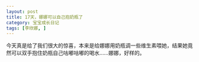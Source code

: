 ```yaml
---
layout: post
title: 17天，娜娜可以自己抱奶瓶了
category: 宝宝成长日记
tags: [李欣娜, ]
---
```

今天真是给了我们很大的惊喜，本来是给娜娜用奶瓶调一些维生素喂她，结果她竟然可以双手抱住奶瓶自己咕嘟咕嘟的喝水……娜娜，好样的。

<img src="http://lh4.ggpht.com/veryfaint/SC7QWMCNLcI/AAAAAAAAAH4/KclbHIoUHhQ/%E5%9B%BE%E5%83%8F008.jpg?imgmax=720" alt="">